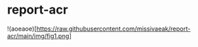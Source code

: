 # report-acr





!(aoeaoe)[https://raw.githubusercontent.com/missivaeak/report-acr/main/img/fig1.png]

